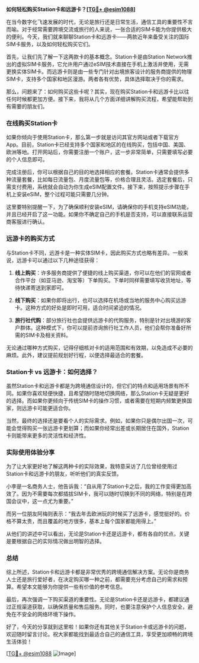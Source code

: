 **如何轻松购买Station卡和远游卡？[[TG💪+ @esim1088](https://t.me/s/esim1088)]**

在当今数字化飞速发展的时代，无论是旅行还是日常生活，通信工具的重要性不言而喻。对于经常需要跨境交流或旅行的人来说，一张合适的SIM卡能为你提供极大的便利。今天，我们就来聊聊Station卡和远游卡——两款近年来备受关注的国际SIM卡服务，以及如何轻松购买它们。

首先，让我们先了解一下这两款卡的基本概念。Station卡是由Station Network推出的虚拟SIM卡服务，它允许用户通过eSIM技术直接在手机上激活并使用，无需更换实体SIM卡。而远游卡则是由一些专门针对出境旅客设计的服务商提供的物理SIM卡，支持多个国家和地区漫游。两者各有优势，具体选择取决于你的需求。

那么，问题来了：如何购买这些卡呢？其实，现在购买Station卡和远游卡比以往任何时候都更加方便。接下来，我将从几个方面详细讲解购买流程，希望能帮助到有需要的朋友们。

### 在线购买Station卡

如果你倾向于使用Station卡，那么第一步就是访问其官方网站或者下载官方App。目前，Station卡已经支持多个国家和地区的在线购买，包括中国、美国、欧洲等地。打开网站后，你需要注册一个账户，这一步非常简单，只需要填写必要的个人信息即可。

完成注册后，你可以根据自己的目的地选择相应的套餐。Station卡通常会提供多种流量套餐，比如每日流量包、月度流量包等，价格合理且灵活。选定套餐后，只需支付费用，系统就会自动为你生成eSIM配置文件。接下来，按照提示步骤在手机上安装eSIM，整个过程可能只需要几分钟。

这里要特别提醒一下，为了确保顺利安装eSIM，请确保你的手机支持eSIM功能，并且已经开启了这一功能。如果你不确定自己的手机是否支持，可以直接联系运营商客服进行确认。

### 远游卡的购买方式

与Station卡不同，远游卡是一种实体SIM卡，因此购买方式也略有差异。一般来说，远游卡可以通过以下几种途径获得：

1. **线上购买**：许多服务商提供了便捷的线上购买渠道，你可以在他们的官网或者合作平台（如亚马逊、淘宝等）下单购买。下单时同样需要填写收货地址，等待快递寄送到家即可。

2. **线下购买**：如果你即将出行，也可以选择在机场或当地的服务中心购买远游卡。这种方式的好处是即时可用，适合时间紧迫的情况。

3. **旅行社代购**：部分旅行社也会提供远游卡的代购服务，特别是针对出境游的客户群体。这种模式下，你可以提前咨询旅行社工作人员，他们会帮你准备好所需的SIM卡及相关资料。

无论通过哪种方式购买，记得仔细核对卡的适用范围和有效期，以免造成不必要的麻烦。此外，建议提前规划好行程，以便选择最适合的套餐。

### Station卡 vs 远游卡：如何选择？

虽然Station卡和远游卡都是为跨境通信设计的，但它们的特点和适用场景有所不同。如果你喜欢轻便快捷，且希望随时随地切换网络，那么Station卡无疑是更好的选择。而如果你更倾向于传统SIM卡的操作习惯，或者需要在短期内频繁更换国家，则远游卡可能更适合你。

当然，最终的选择还是要看个人的实际需求。例如，如果你只是偶尔出国一次，可能会觉得购买一张远游卡更划算；而如果你经常出差或长期居住在国外，Station卡则能带来更多的灵活性和经济性。

### 实际使用体验分享

为了让大家更好地了解这两种卡的实际效果，我特意采访了几位曾经使用过Station卡和远游卡的朋友，听听他们的真实反馈。

小李是一名商务人士，他告诉我：“自从用了Station卡之后，我的工作变得更加高效了。因为不需要每次都插拔SIM卡，我可以随时切换到不同的网络，特别是在跨国会议中，这一点尤为重要。”

而另一位朋友阿梅则表示：“我去年去欧洲玩的时候买了远游卡，感觉挺好的。价格不算太贵，而且覆盖的地方很多，基本上每个国家都能用得上。”

从他们的讲述中可以看出，无论是Station卡还是远游卡，都有各自的优点，关键是要根据自己的实际情况做出明智的选择。

### 总结

综上所述，Station卡和远游卡都是非常优秀的跨境通信解决方案。无论你是商务人士还是旅行爱好者，在决定购买哪一种之前，都需要充分考虑自己的需求和预算。希望本文能够为你提供一些有价值的参考信息。

最后，再次强调一下购买渠道的重要性。无论是Station卡还是远游卡，都建议通过正规渠道获取，以确保质量和售后服务。同时，也要注意保护个人信息安全，避免在不安全的网络环境下操作。

好了，今天的分享就到这里啦！如果你还有其他关于Station卡或远游卡的问题，欢迎随时留言讨论。祝大家都能找到最适合自己的通信工具，享受更加顺畅的跨境生活体验！

[[TG💪+ @esim1088](https://t.me/s/esim1088) ![Image](https://i.postimg.cc/4NQfJmqS/Snipaste-2025-05-13-00-14-12.png)]